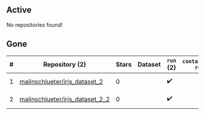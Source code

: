 ## Active
No repositories found!

## Gone
| # | Repository (2) | Stars | Dataset | `run` (2) | `containers-run` | Last Modified |
| --- | --- | --- | --- | --- | --- | --- |
| 1 | [malinschlueter/iris_dataset_2](https://github.com/malinschlueter/iris_dataset_2) | 0 |  | :heavy_check_mark: |  | 2024-02-15 17:51:09+00:00 |
| 2 | [malinschlueter/iris_dataset_2_2](https://github.com/malinschlueter/iris_dataset_2_2) | 0 |  | :heavy_check_mark: |  | 2024-02-21 13:29:12+00:00 |
